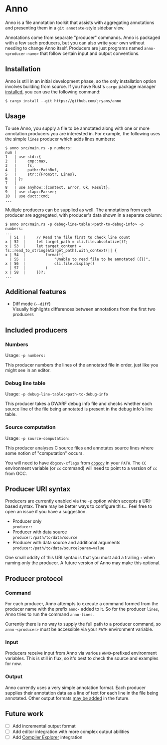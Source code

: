 # Anno

Anno is a file annotation toolkit that assists with aggregating annotations and
presenting them in a `git annotate`-style sidebar view.

Annotations come from separate "producer" commands. Anno is packaged with a few
such producers, but you can also write your own without needing to change Anno
itself. Producers are just programs named `anno-<producer-name>` that follow
certain input and output conventions.

## Installation

Anno is still in an initial development phase, so the only installation option
involves building from source. If you have Rust's `cargo` package manager
[installed][install-rust], you can use the following command:

```
$ cargo install --git https://github.com/jryans/anno
```

## Usage

To use Anno, you supply a file to be annotated along with one or more annotation
producers you are interested in. For example, the following uses the simple
`lines` producer which adds lines numbers:

```
$ anno src/main.rs -p numbers:
num |
1   | use std::{
2   |     cmp::max,
3   |     fs,
4   |     path::PathBuf,
5   |     str::{FromStr, Lines},
6   | };
7   |
8   | use anyhow::{Context, Error, Ok, Result};
9   | use clap::Parser;
10  | use duct::cmd;
...
```

Multiple producers can be supplied as well. The annotations from each producer
are aggregated, with producer's data shown in a separate column:

```
$ anno src/main.rs -p debug-line-table:<path-to-debug-info> -p numbers:
...
  | 51  |     // Read the file first to check line count
x | 52  |     let target_path = cli.file.absolutize()?;
x | 53  |     let target_content = fs::read_to_string(&target_path).with_context(|| {
x | 54  |         format!(
  | 55  |             "Unable to read file to be annotated ({})",
x | 56  |             cli.file.display()
  | 57  |         )
x | 58  |     })?;
...
```

## Additional features

- Diff mode (`--diff`)\
  Visually highlights differences between annotations from the first two
  producers

## Included producers

### Numbers

Usage: `-p numbers:`

This producer numbers the lines of the annotated file in order, just like you
might see in an editor.

### Debug line table

Usage: `-p debug-line-table:<path-to-debug-info`

This producer takes a DWARF debug info file and checks whether each source line
of the file being annotated is present in the debug info's line table.

### Source computation

Usage: `-p source-computation:`

This producer analyses C source files and annotates source lines where some
notion of "computation" occurs.

You will need to have `dbgcov-cflags` from [`dbgcov`][dbgcov] in your `PATH`.
The `CC` environment variable (or `cc` command) will need to point to a version
of `cc` from GCC.

## Producer URI syntax

Producers are currently enabled via the `-p` option which accepts a URI-based
syntax. There may be better ways to configure this... Feel free to open an issue
if you have a suggestion.

- Producer only\
  `producer:`
- Producer with data source\
  `producer:/path/to/data/source`
- Producer with data source and additional arguments\
  `producer:/path/to/data/source?param=value`

One small oddity of this URI syntax is that you must add a trailing `:` when
naming only the producer. A future version of Anno may make this optional.

## Producer protocol

### Command

For each producer, Anno attempts to execute a command formed from the producer
name with the prefix `anno-` added to it. So for the producer `lines`, Anno
tries to run the command `anno-lines`.

Currently there is no way to supply the full path to a producer command, so
`anno-<producer>` must be accessible via your `PATH` environment variable.

### Input

Producers receive input from Anno via various `ANNO`-prefixed environment
variables. This is still in flux, so it's best to check the source and examples
for now.

### Output

Anno currently uses a very simple annotation format. Each producer supplies
their annotation data as a line of text for each line in the file being
annotated. Other output formats [may be added](#future-work) in the future.

## Future work

- [ ] Add incremental output format
- [ ] Add editor integration with more complex output abilities
- [ ] Add [Compiler Explorer][ce] integration

[install-rust]: https://www.rust-lang.org/tools/install
[dbgcov]: https://github.com/stephenrkell/dbgcov
[ce]: https://github.com/compiler-explorer/compiler-explorer
